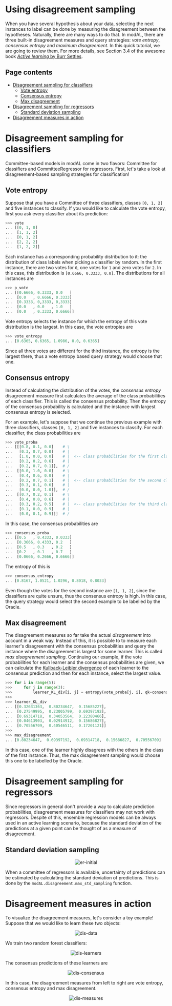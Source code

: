# Using disagreement sampling
When you have several hypothesis about your data, selecting the next instances to label can be done by measuring the disagreement between the hypotheses. Naturally, there are many ways to do that. In modAL, there are three built-in disagreement measures and query strategies: *vote entropy*, *consensus entropy* and *maximum disagreement*. In this quick tutorial, we are going to review them. For more details, see Section 3.4 of the awesome book [*Active learning* by Burr Settles](http://active-learning.net/).

## Page contents
- [Disagreement sampling for classifiers](#disagreement-classifiers)
  - [Vote entropy](#vote-entropy)
  - [Consensus entropy](#consensus-entropy)
  - [Max disagreement](#max-disagreement)
- [Disagreement sampling for regressors](#disagreement-regressors)
  - [Standard deviation sampling](#std-sampling)
- [Disagreement measures in action](#disagreement-measures-in-action)

# Disagreement sampling for classifiers<a name="disagreement-classifiers"></a>
Committee-based models in modAL come in two flavors: Committee for classifiers and CommitteeRegressor for regressors. First, let's take a look at disagreement-based sampling strategies for classification!

## Vote entropy<a name="vote-entropy"></a>
Suppose that you have a Committee of three classifiers, classes ```[0, 1, 2]``` and five instances to classify. If you would like to calculate the vote entropy, first you ask every classifier about its prediction:
```python
>>> vote
... [[0, 1, 0]
...  [1, 1, 2]
...  [0, 1, 2]
...  [2, 2, 2]
...  [1, 2, 2]]
```
Each instance has a corresponding probability distribution to it: the distribution of class labels when picking a classifier by random. In the first instance, there are two votes for ```0```, one votes for ```1``` and zero votes for ```2```. In this case, this distribution is ```[0.6666, 0.3333, 0.0]```. The distributions for all instances are
```python
>>> p_vote
... [[0.6666, 0.3333, 0.0   ]
...  [0.0   , 0.6666, 0.3333]
...  [0.3333, 0,3333, 0,3333]
...  [0.0   , 0.0   , 1.0   ]
...  [0.0   , 0.3333, 0.6666]]
```
Vote entropy selects the instance for which the entropy of this vote distribution is the largest. In this case, the vote entropies are
```python
>>> vote_entropy
... [0.6365, 0.6365, 1.0986, 0.0, 0.6365]
```
Since all three votes are different for the third instance, the entropy is the largest there, thus a vote entropy based query strategy would choose that one.

## Consensus entropy<a name="consensus-entropy"></a>
Instead of calculating the distribution of the votes, the *consensus entropy* disagreement measure first calculates the average of the class probabilities of each classifier. This is called the consensus probability. Then the entropy of the consensus probability is calculated and the instance with largest consensus entropy is selected.

For an example, let's suppose that we continue the previous example with three classifiers, classes ```[0, 1, 2]``` and five instances to classify. For each classifier, the class probabilities are
```python
>>> vote_proba
... [[[0.8, 0.1, 0.0]    # \
...   [0.3, 0.7, 0.0]    # |
...   [1.0, 0.0, 0.0]    # |  <-- class probabilities for the first classifier
...   [0.2, 0.2, 0.6]    # |
...   [0.2, 0.7, 0.1]],  # /
...  [[0.0, 1.0, 0.0]    # \
...   [0.4, 0.6, 0.0]    # |
...   [0.2, 0.7, 0.1]    # |  <-- class probabilities for the second classifier
...   [0.3, 0.1, 0.6]    # |
...   [0.0, 0.0, 1.0]],  # /
...  [[0.7, 0.2, 0.1]    # \
...   [0.4, 0.0, 0.6]    # |
...   [0.3, 0.2, 0.5]    # |  <-- class probabilities for the third classifier
...   [0.1, 0.0, 0.9]    # |
...   [0.0, 0.1, 0.9]]]  # /
```
In this case, the consensus probabilities are
```python
>>> consensus_proba
... [[0.5   , 0.4333, 0.0333]
...  [0.3666, 0.4333, 0.2   ]
...  [0.5   , 0.3   , 0.2   ]
...  [0.2   , 0.1   , 0.7   ]
...  [0.0666, 0.2666, 0.6666]]
```
The entropy of this is
```python
>>> consensus_entropy
... [0.8167, 1.0521, 1.0296, 0.8018, 0.8033]
```
Even though the votes for the second instance are ```[1, 1, 2]```, since the classifiers are quite unsure, thus the consensus entropy is high. In this case, the query strategy would select the second example to be labelled by the Oracle.

## Max disagreement<a name="max-disagreement"></a>
The disagreement measures so far take the actual *disagreement* into account in a weak way. Instead of this, it is possible to to measure each learner's disagreement with the consensus probabilities and query the instance where the disagreement is largest for some learner. This is called *max disagreement sampling*. Continuing our example, if the vote probabilities for each learner and the consensus probabilities are given, we can calculate the [Kullback-Leibler divergence](https://en.wikipedia.org/wiki/Kullback%E2%80%93Leibler_divergence) of each learner to the consensus prediction and then for each instance, select the largest value.
```python
>>> for i in range(5):
>>>     for j in range(3):
>>>         learner_KL_div[i, j] = entropy(vote_proba[j, i], qk=consensus_proba[i])
>>>
>>> learner_KL_div
... [[0.32631363,  0.80234647,  0.15685227],
...  [0.27549995,  0.23005799,  0.69397192],
...  [0.69314718,  0.34053564,  0.22380466],
...  [0.04613903,  0.02914912,  0.15686827],
...  [0.70556709,  0.40546511,  0.17201121]]
>>>
>>> max_disagreement
... [0.80234647,  0.69397192,  0.69314718,  0.15686827,  0.70556709]
```
In this case, one of the learner highly disagrees with the others in the class of the first instance. Thus, the max disagreement sampling would choose this one to be labelled by the Oracle.

# Disagreement sampling for regressors<a name="disagreement-regressors"></a>
Since regressors in general don't provide a way to calculate prediction probabilities, disagreement measures for classifiers may not work with regressors. Despite of this, ensemble regression models can be always used in an active learning scenario, because the standard deviation of the predictions at a given point can be thought of as a measure of disagreement.

## Standard deviation sampling<a name="std-sampling"></a>
<p align="center">
  <img src="img/er-initial.png" alt="er-initial"><br>
</p>

When a committee of regressors is available, uncertainty of predictions can be estimated by calculating the standard deviation of predictions. This is done by the ```modAL.disagreement.max_std_sampling``` function.

# Disagreement measures in action<a name="disagreement-measures-in-action"></a>
To visualize the disagreement measures, let's consider a toy example! Suppose that we would like to learn these two objects:

<p align="center">
  <img src="img/dis-data.png" alt="dis-data"><br>
</p>

We train two random forest classifiers:

<p align="center">
  <img src="img/dis-learners.png" alt="dis-learners"><br>
</p>

The consensus predictions of these learners are

<p align="center">
  <img src="img/dis-consensus.png" alt="dis-consensus"><br>
</p>

In this case, the disagreement measures from left to right are vote entropy, consensus entropy and max disagreement.

<p align="center">
  <img src="img/dis-measures.png" alt="dis-measures"><br>
</p>
